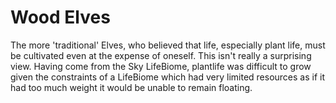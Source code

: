 # Wood Elves

The more 'traditional' Elves, who believed that life, especially plant life, must be cultivated even at the expense of oneself. 
This isn't really a surprising view. 
Having come from the Sky LifeBiome, plantlife was difficult to grow given the constraints of a LifeBiome which had very limited resources as if it had too much weight it would be unable to remain floating.

